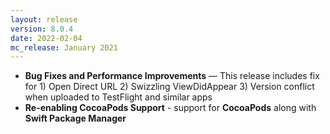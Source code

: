 ```yaml
---
layout: release
version: 8.0.4
date: 2022-02-04
mc_release: January 2021
---
```


* **Bug Fixes and Performance Improvements** — This release includes fix for 1) Open Direct URL 2) Swizzling ViewDidAppear 3) Version conflict when uploaded to TestFlight and similar apps
* **Re-enabling CocoaPods Support** - support for **CocoaPods** along with **Swift Package Manager**
